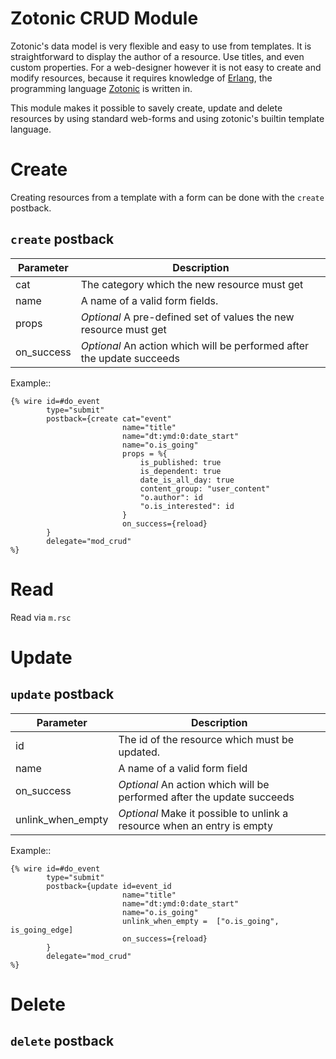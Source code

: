 # Zotonic CRUD Module
 
Zotonic's data model is very flexible and easy to use from templates. It is 
straightforward to display the author of a resource. Use titles, and even 
custom properties. For a web-designer however it is not easy to create and 
modify resources, because it requires knowledge of [Erlang](https://erlang.org),
the programming language [Zotonic](https://zotonic.com) is written in.

This module makes it possible to savely create, update and delete resources
by using standard web-forms and using zotonic's builtin template language.

# Create

Creating resources from a template with a form can be done with the 
`create` postback.

## `create` postback

| Parameter  | Description                                                            |
|------------|------------------------------------------------------------------------|
| cat        | The category which the new resource must get                           |
| name       | A name of a valid form fields.                                         |
| props      | _Optional_ A pre-defined set of values the new resource must get       |
| on_success | _Optional_ An action which will be performed after the update succeeds |

Example::

```django
{% wire id=#do_event
        type="submit"
        postback={create cat="event"
                         name="title"
                         name="dt:ymd:0:date_start"
                         name="o.is_going"
                         props = %{
                             is_published: true
                             is_dependent: true
                             date_is_all_day: true
                             content_group: "user_content"
                             "o.author": id
                             "o.is_interested": id
                         }
                         on_success={reload}
        }
        delegate="mod_crud"
%}
```

# Read

Read via `m.rsc`

# Update

## `update` postback

| Parameter         | Description                                                             |
|-------------------|-------------------------------------------------------------------------|
| id                | The id of the resource which must be updated.                           |
| name              | A name of a valid form field                                            |
| on_success        | _Optional_ An action which will be performed after the update succeeds  |
| unlink_when_empty | _Optional_ Make it possible to unlink a resource when an entry is empty |

Example::

```django
{% wire id=#do_event
        type="submit"
        postback={update id=event_id
                         name="title"
                         name="dt:ymd:0:date_start"
                         name="o.is_going"
                         unlink_when_empty =  ["o.is_going", is_going_edge]
                         on_success={reload}
        }
        delegate="mod_crud"
%}
```

# Delete
 
## `delete` postback


